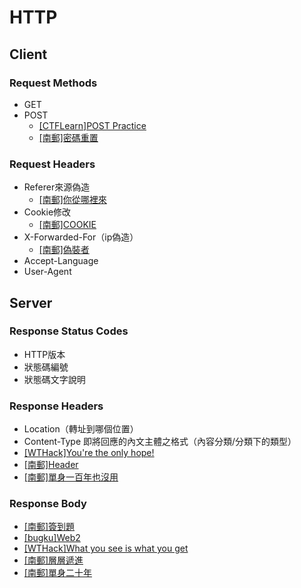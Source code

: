 # HTTP
## Client
### Request Methods
- GET
- POST
    - [[CTFLearn]POST Practice](https://ctflearn.com/index.php?action=find_problem_details&problem_id=114)
    - [[南郵]密碼重置](http://nctf.nuptzj.cn/web13/index.php?user1=%59%33%52%6D%64%58%4E%6C%63%67%3D%3D)
### Request Headers
- Referer來源偽造
    - [[南郵]你從哪裡來](http://chinalover.sinaapp.com/web22/)
- Cookie修改
    - [[南郵]COOKIE](http://chinalover.sinaapp.com/web10/index.php)
- X-Forwarded-For（ip偽造）
    - [[南郵]偽裝者](http://chinalover.sinaapp.com/web4/xxx.php)
- Accept-Language
- User-Agent

## Server
### Response Status Codes
- HTTP版本
- 狀態碼編號
- 狀態碼文字說明

### Response Headers
- Location（轉址到哪個位置）
- Content-Type 即將回應的內文主體之格式（內容分類/分類下的類型）
- [[WTHack]You're the only hope!](http://web.onlinectf.com/hope/)
- [[南郵]Header](http://way.nuptzj.cn/web5/)
- [[南郵]單身一百年也沒用](http://chinalover.sinaapp.com/web9/)


### Response Body
- [[南郵]簽到題](http://chinalover.sinaapp.com/web1/)
- [[bugku]Web2](http://120.24.86.145:8002/web2/)
- [[WTHack]What you see is what you get](http://web.onlinectf.com/be-careful/)
- [[南郵]層層遞進](http://chinalover.sinaapp.com/web3)
- [[南郵]單身二十年](http://chinalover.sinaapp.com/web8/)